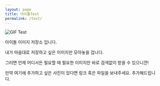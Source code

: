 ```yaml
---
layout: page
title: 아이돌Test
permalink: /test/
---
```


<img src="https://jhl1214.github.io/assets/temp/Irene.gif" title="GIF Test" class="profile">

아이돌 이미지 저장소 입니다.

내가 마음대로 저장하고 싶은 이미지만 모아놓을 겁니다.

그러면 언제 어디서든 필요할 때 필요한 이미지만 바로 검색없이 받을 수 있으니깐!

만약 여기에 추가하고 싶은 사진이 있다면 링크 혹은 파일을 보내주세요.
추가해드립니다.
